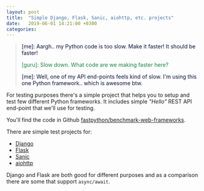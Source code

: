 ```yaml
---
layout: post
title:  "Simple Django, Flask, Sanic, aiohttp, etc. projects"
date:   2019-06-01 14:21:00 +0300
categories: 
---
```


>
> <span style="color: #0e103a;"> \[me\]: Aargh.. my Python code is too slow. Make it faster! It should be faster! </span>
> 
> <span style="color: #15873f;"> \[guru\]: Slow down. What code are we making faster here? </span>
> 
> <span style="color: #0e103a;"> \[me\]: Well, one of my API end-points feels kind of slow. I'm using this one Python framework.. which is awesome btw. </span>
>

For testing purposes there's a simple project that helps you to setup and test few different Python frameworks. It includes simple _"Hello"_ REST API end-point that we'll use for testing.

You'll find the code in Github [fastpython/benchmark-web-frameworks]().

There are simple test projects for:

- [Django](https://github.com/django/django)
- [Flask](https://github.com/pallets/flask)
- [Sanic](https://github.com/huge-success/sanic)
- [aiohttp](https://github.com/aio-libs/aiohttp)

Django and Flask are both good for different purposes and as a comparison there are some that support `async/await`. 
